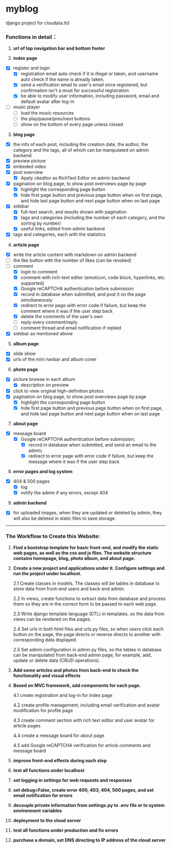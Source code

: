 # myblog
django project for cloudata.ltd

### Functions in detail：

1. **url of top navigation bar and bottom footer**

2. **index page**

  - [x] register and login
    - [x] registration email auto check if it is illegal or taken, and username auto check if the name is already taken.
    - [x] send a verification email to user's email once registered, but confirmation isn't a must for successful registration
    - [x] be able to modify user information, including password, email and default avatar after log-in
  - [ ] music player
    - [ ] load the music resources
    - [ ] the play/pause/prev/next buttons
    - [ ] show on the bottom of every page unless closed

3. **blog page**

  - [x] the info of each post, including the creation date, the author, the category and the tags, all of which can be manipulated on admin backend
  - [x] preview picture
  - [x] embeded video
  - [x] post overview
    - [x] Apply ckeditor as RichText Editor on admin backend
  - [x] pagination on blog page, to show post overviews page by page
    - [x] highlight the corresponding page button
    - [x] hide first page button and previous page button when on first page, and hide last page button and next page button when on last page
  - [x] sidebar
    - [x] full-text search, and results shown with pagination
    - [x] tags and categories (including the number of each category, and the sorting by number)
    - [x] useful links, edited from admin backend
  - [x] tags and categories, each with the statistics

4. **article page**

  - [x] write the article content with markdown on admin backend
  - [ ] the like button with the number of likes (can be revoked)
  - [ ] comment
	  - [x] login to comment
	  - [x] comment with rich-text editor (emoticon, code block, hyperlinks, etc. supported)
	  - [x] Google reCAPTCHA authentication before submission
	  - [x] record in database when submitted, and post it on the page simultaneously 
    - [x] redirect to error page with error code if failure, but keep the comment where it was if the user step back
    - [x] delete the comments of the user's own
    - [ ] reply every comment/reply
    - [ ] comment thread and email notification if replied
  - [x] sidebar as mentioned above

5. **album page**

  - [x] slide show
  - [x] urls of the mini navbar and album cover

6. **photo page**

  - [x] picture browse in each album
	- [x] description on preview
  - [x] click to view original high-definition photos
  - [x] pagination on blog page, to show post overviews page by page
    - [x] highlight the corresponding page button
    - [x] hide first page button and previous page button when on first page, and hide last page button and next page button when on last page

7. **about page**

  - [x] message board
    - [x] Google reCAPTCHA authentication before submission;
	  - [x] record in database when submitted, and send an email to the admin;
	  - [x] redirect to error page with error code if failure, but keep the message where it was if the user step back

8. **error pages and log system**

  - [x] 404 & 500 pages
	- [x] log
	- [x] notify the admin if any errors, except 404

9. **admin backend**

  - [x] for uploaded images, when they are updated or deleted by admin, they will also be deleted in static files to save storage.

---
### The Workflow to Create this Website:

1. **Find a bootstrap template for basic front-end, and modify the static web pages, as well as the css and js files. The website structure contains homepage, blog, photo album, and about page.**

2. **Create a new project and applications under it. Configure settings and run the project under localhost.**

	2.1 Create classes in models. The classes will be tables in database to store data from front-end users and back-end admin.

	2.2 In views, create functions to extract data from database and process them so they are in the correct form to be passed to each web page.

	2.3 Write django template language (DTL) in templates, so the data from views can be rendered on the pages.

	2.4 Set urls in both html files and urls.py files, so when users click each button on the page, the page directs or reverse directs to another with corresponding data displayed.

	2.5 Set admin configuration in admin.py files, so the tables in database can be manipulated from back-end admin page, for example, add, update or delete data (CRUD operations).

3. **Add some articles and photos from back-end to check the functionality and visual effects**

4. **Based on MVC framework, add components for each page.**

	4.1 create registration and log-in for index page

	4.2 create profile management, including email verification and avatar modification for profile page

	4.3 create comment section with rich text editor and user avatar for article pages

	4.4 create a message board for about page

	4.5 add Google reCAPTCHA verification for article comments and message board

5. **improve front-end effects during each step**

6. **test all functions under localhost**

7. **set logging in settings for web requests and responses**

8. **set debug=False, create error 400, 403, 404, 500 pages, and set email notification for errors**

9. **decouple private information from settings.py to .env file or to system environment variables**

10. **deployment to the cloud server**

11. **test all functions under production and fix errors**

12. **purchase a domain, set DNS directing to IP address of the cloud server**
